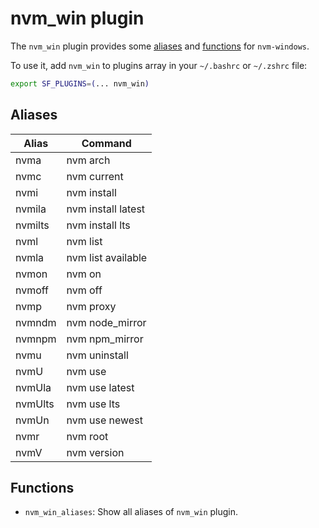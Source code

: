 # nvm_win plugin

The `nvm_win` plugin provides some [aliases](#aliases) and [functions](#functions)  for `nvm-windows`.

To use it, add `nvm_win` to plugins array in your `~/.bashrc` or `~/.zshrc` file:

```sh
export SF_PLUGINS=(... nvm_win)
```

## Aliases

| Alias   | Command            |
| ------- | ------------------ |
| nvma    | nvm arch           |
| nvmc    | nvm current        |
| nvmi    | nvm install        |
| nvmila  | nvm install latest |
| nvmilts | nvm install lts    |
| nvml    | nvm list           |
| nvmla   | nvm list available |
| nvmon   | nvm on             |
| nvmoff  | nvm off            |
| nvmp    | nvm proxy          |
| nvmndm  | nvm node_mirror    |
| nvmnpm  | nvm npm_mirror     |
| nvmu    | nvm uninstall      |
| nvmU    | nvm use            |
| nvmUla  | nvm use latest     |
| nvmUlts | nvm use lts        |
| nvmUn   | nvm use newest     |
| nvmr    | nvm root           |
| nvmV    | nvm version        |

## Functions

- `nvm_win_aliases`: Show all aliases of `nvm_win` plugin.
